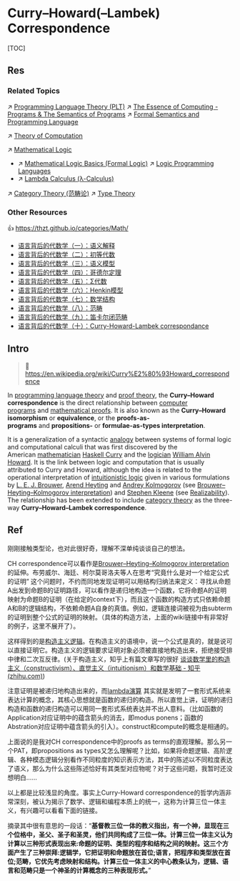 # Curry–Howard(–Lambek) Correspondence

[TOC]



## Res
### Related Topics
↗ [Programming Language Theory (PLT)](../../../🔑%20CS%20Core/👩‍💻%20Computer%20Languages%20&%20Programming%20Methodology/🐢%20Programming%20Language%20Theory%20(PLT)/Programming%20Language%20Theory%20(PLT).md)
↗ [The Essence of Computing - Programs & The Semantics of Programs](../../../🗺%20CS%20Overview/The%20Essence%20of%20Computing%20-%20Programs%20&%20The%20Semantics%20of%20Programs.md)
↗ [Formal Semantics and Programming Language](../../../🔑%20CS%20Core/👩‍💻%20Computer%20Languages%20&%20Programming%20Methodology/🐢%20Programming%20Language%20Theory%20(PLT)/Formal%20Semantics%20and%20Programming%20Language/Formal%20Semantics%20and%20Programming%20Language.md)

↗ [Theory of Computation](../😶‍🌫️%20Theory%20of%20Computation/Theory%20of%20Computation.md)

↗ [Mathematical Logic](../Mathematical%20Logic.md)
- ↗ [Mathematical Logic Basics (Formal Logic)](../📍%20Mathematical%20Logic%20Basics%20(Formal%20Logic)/Mathematical%20Logic%20Basics%20(Formal%20Logic).md)
↗ [Logic Programming Languages](../../../🔑%20CS%20Core/👩‍💻%20Computer%20Languages%20&%20Programming%20Methodology/Other%20Languages%20for%20Specific%20Areas/Logic%20Programming%20Languages/Logic%20Programming%20Languages.md)
- ↗ [Lambda Calculus (λ-Calculus)](../../../🔑%20CS%20Core/👩‍💻%20Computer%20Languages%20&%20Programming%20Methodology/Other%20Languages%20for%20Specific%20Areas/Logic%20Programming%20Languages/Lambda%20Calculus%20(λ-Calculus).md)

↗ [Category Theory (范畴论)](../../🧊%20Algebra/🎃%20Algebraic%20Structure%20&%20Abstract%20Algebra%20&%20Modern%20Algebra/🩻%20Category%20Theory%20(范畴论)/Category%20Theory%20(范畴论).md)
↗ [Type Theory](../😶‍🌫️%20Theory%20of%20Computation/Type%20Theory/Type%20Theory.md)


### Other Resources
👍 https://thzt.github.io/categories/Math/
- [语言背后的代数学（一）：语义解释](https://thzt.github.io/2018/01/14/semantics-1/)
- [语言背后的代数学（二）：初等代数](https://thzt.github.io/2018/01/20/semantics-2/)
- [语言背后的代数学（三）：语义模型](https://thzt.github.io/2018/01/27/semantics-3/)
- [语言背后的代数学（四）：哥德尔定理](https://thzt.github.io/2018/01/30/semantics-4/)
- [语言背后的代数学（五）：Σ代数](https://thzt.github.io/2018/02/03/semantics-5/)
- [语言背后的代数学（六）：Henkin模型](https://thzt.github.io/2018/02/04/semantics-6/)
- [语言背后的代数学（七）：数学结构](https://thzt.github.io/2018/02/09/semantics-7/)
- [语言背后的代数学（八）：范畴](https://thzt.github.io/2018/02/11/semantics-8/)
- [语言背后的代数学（九）：笛卡尔闭范畴](https://thzt.github.io/2018/02/19/semantics-9/)
- [语言背后的代数学（十）：Curry-Howard-Lambek correspondance](https://thzt.github.io/2018/02/23/semantics-10/)



## Intro
> 🔗 https://en.wikipedia.org/wiki/Curry%E2%80%93Howard_correspondence

In [programming language theory](https://en.wikipedia.org/wiki/Programming_language_theory "Programming language theory") and [proof theory](https://en.wikipedia.org/wiki/Proof_theory "Proof theory"), the **Curry–Howard correspondence** is the direct relationship between [computer programs](https://en.wikipedia.org/wiki/Computer_program "Computer program") and [mathematical proofs](https://en.wikipedia.org/wiki/Mathematical_proof "Mathematical proof"). It is also known as the **Curry–Howard isomorphism** or **equivalence**, or the **proofs-as-programs** and **propositions-** or **formulae-as-types interpretation**.

It is a generalization of a syntactic [analogy](https://en.wikipedia.org/wiki/Analogy "Analogy") between systems of formal logic and computational calculi that was first discovered by the American [mathematician](https://en.wikipedia.org/wiki/Mathematician "Mathematician") [Haskell Curry](https://en.wikipedia.org/wiki/Haskell_Curry "Haskell Curry") and the [logician](https://en.wikipedia.org/wiki/Logician "Logician") [William Alvin Howard](https://en.wikipedia.org/wiki/William_Alvin_Howard "William Alvin Howard"). It is the link between logic and computation that is usually attributed to Curry and Howard, although the idea is related to the operational interpretation of [intuitionistic logic](https://en.wikipedia.org/wiki/Intuitionistic_logic "Intuitionistic logic") given in various formulations by [L. E. J. Brouwer](https://en.wikipedia.org/wiki/L._E._J._Brouwer "L. E. J. Brouwer"), [Arend Heyting](https://en.wikipedia.org/wiki/Arend_Heyting "Arend Heyting") and [Andrey Kolmogorov](https://en.wikipedia.org/wiki/Andrey_Kolmogorov "Andrey Kolmogorov") (see [Brouwer–Heyting–Kolmogorov interpretation](https://en.wikipedia.org/wiki/Brouwer%E2%80%93Heyting%E2%80%93Kolmogorov_interpretation "Brouwer–Heyting–Kolmogorov interpretation")) and [Stephen Kleene](https://en.wikipedia.org/wiki/Stephen_Kleene "Stephen Kleene") (see [Realizability](https://en.wikipedia.org/wiki/Realizability "Realizability")). The relationship has been extended to include [category theory](https://en.wikipedia.org/wiki/Category_theory "Category theory") as the three-way **Curry–Howard–Lambek correspondence**.



## Ref
[为什么会有Curry-Howard correspondence？ - BlackWinter的回答 - 知乎]: https://www.zhihu.com/question/354035182/answer/2804674953
刚刚接触类型论，也对此很好奇，理解不深单纯谈谈自己的想法。

CH correspondence可以看作是[Brouwer–Heyting–Kolmogorov interpretation](https://link.zhihu.com/?target=https%3A//en.wikipedia.org/wiki/Brouwer%25E2%2580%2593Heyting%25E2%2580%2593Kolmogorov_interpretation)的延伸。布劳威尔、海廷、柯尔莫哥洛夫等人在思考“究竟什么是对一个给定公式的证明” 这个问题时，不约而同地发现证明可以用结构归纳法来定义：寻找从命题A出发到命题B的证明路径，可以看作是递归地构造一个函数，它将命题A的证明映射为命题B的证明（在给定的context下），而且这个函数的构造方式只依赖命题A和B的逻辑结构，不依赖命题A自身的真值。例如，逻辑连接词被视为由subterm的证明到整个公式的证明的映射。（具体的构造方法，上面的wiki链接中有非常好的例子，这里不展开了）。

这样得到的是[构造主义逻辑](https://zhida.zhihu.com/search?content_id=540028079&content_type=Answer&match_order=1&q=%E6%9E%84%E9%80%A0%E4%B8%BB%E4%B9%89%E9%80%BB%E8%BE%91&zhida_source=entity)。在构造主义的语境中，说一个公式是真的，就是说可以直接证明它。构造主义的逻辑要求证明对象必须被直接地构造出来，拒绝接受排中律和二次互反律。(关于构造主义，知乎上有篇文章写的很好 [谈谈数学里的构造主义（constructivism）、直觉主义（intuitionism）和数学基础 - 知乎 (zhihu.com)](https://zhuanlan.zhihu.com/p/22389755))

注意证明是被递归地构造出来的，而[lambda演算](https://zhida.zhihu.com/search?content_id=540028079&content_type=Answer&match_order=1&q=lambda%E6%BC%94%E7%AE%97&zhida_source=entity) 其实就是发明了一套形式系统来表达计算的概念，其核心思想就是函数的递归的构造。所以直觉上讲，证明的递归构造和函数的递归构造可以用同一套形式系统表达并不出人意料。（比如函数的Application对应证明中的蕴含箭头的消去，即modus ponens；函数的Abstration对应证明中蕴含箭头的引入）。construct和compute的概念是相通的。

上面说的是我对CH correspondence中的proofs as terms的直观理解。那么另一个PAT，即propositions as types又怎么理解呢？比如，如果将命题逻辑、高阶逻辑、各种模态逻辑分别看作不同粒度的知识表示方法，其中的陈述以不同粒度表达了语义，那么为什么这些陈述恰好有其类型对应物呢？对于这些问题，我暂时还没想明白……

以上都是比较浅显的角度。事实上Curry-Howard correspondence的哲学内涵非常深刻，被认为揭示了数学、逻辑和编程本质上的统一，这称为计算三位一体主义，有兴趣可以看看下面的链接。

摘录其中很有意思的一段话：“**基督教三位一体的教义指出，有一个神，显现在三个位格中，圣父、圣子和圣灵，他们共同构成了三位一体。计算三位一体主义认为计算以三种形式表现出来:命题的证明、类型的程序和结构之间的映射。这三个方面产生了三种崇拜:逻辑学，它把证明和命题放在首位;语言，把程序和类型放在首位;范畴，它优先考虑映射和结构。计算三位一体主义的中心教条认为，逻辑、语言和范畴只是一个神圣的计算概念的三种表现形式。**”

[语言背后的代数学（十）：Curry-Howard-Lambek correspondance]: https://thzt.github.io/2018/02/23/semantics-10/
